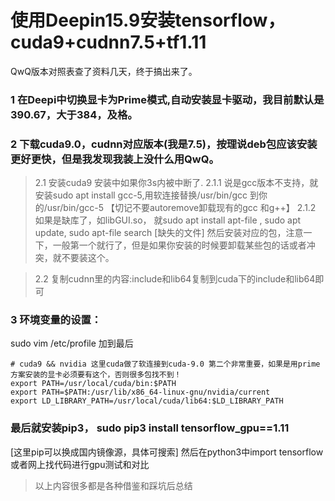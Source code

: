 # 使用Deepin15.9安装tensorflow，cuda9+cudnn7.5+tf1.11
QwQ版本对照表查了资料几天，终于搞出来了。


### 1 在Deepi中切换显卡为Prime模式,自动安装显卡驱动，我目前默认是390.67，大于384，及格。
### 2 下载cuda9.0，cudnn对应版本(我是7.5)，按理说deb包应该安装更好更快，但是我发现我装上没什么用QwQ。
>2.1 安装cuda9 
>安装中如果你3s内被中断了.
       2.1.1 说是gcc版本不支持，就安装sudo apt install gcc-5,用软连接替换/usr/bin/gcc 到你的/usr/bin/gcc-5 【切记不要autoremove卸载现有的gcc 和g++】
       2.1.2 如果是缺库了，如libGUI.so， 就sudo apt install apt-file , sudo apt update,
      sudo apt-file search [缺失的文件]
       然后安装对应的包，注意一下，一般第一个就行了，但是如果你安装的时候要卸载某些包的话或者冲突，就不要装这个。


>2.2 复制cudnn里的内容:include和lib64复制到cuda下的include和lib64即可

### **3 环境变量的设置：**
sudo vim  /etc/profile
加到最后
``` 
# cuda9 && nvidia 这里cuda做了软连接到cuda-9.0 第二个非常重要，如果是用prime方案安装的显卡必须要有这个，否则很多包找不到！
export PATH=/usr/local/cuda/bin:$PATH
export PATH=$PATH:/usr/lib/x86_64-linux-gnu/nvidia/current
export LD_LIBRARY_PATH=/usr/local/cuda/lib64:$LD_LIBRARY_PATH
```

### 最后就安装pip3， sudo pip3 install tensorflow_gpu==1.11
[这里pip可以换成国内镜像源，具体可搜索]
然后在python3中import tensorflow或者网上找代码进行gpu测试和对比


>以上内容很多都是各种借鉴和踩坑后总结

